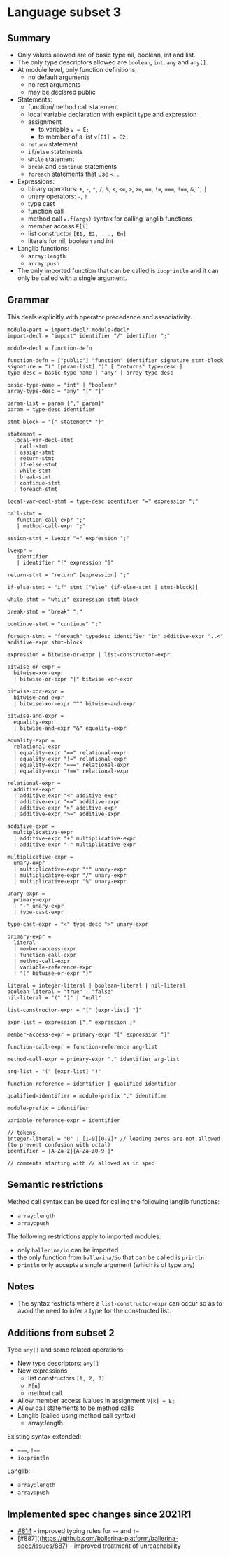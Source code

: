 # Language subset 3

## Summary

* Only values allowed are of basic type nil, boolean, int and list.
* The only type descriptors allowed are `boolean`, `int`, `any` and `any[]`.
* At module level, only function definitions:
   * no default arguments
   * no rest arguments
   * may be declared public
* Statements:
   * function/method call statement
   * local variable declaration with explicit type and expression
   * assignment
      * to variable `v = E;`
      * to member of a list `v[E1] = E2;`
   * `return` statement
   * `if`/`else` statements
   * `while` statement
   * `break` and `continue` statements
   * `foreach` statements that use  `<..`
* Expressions:
   * binary operators: `+`, `-`, `*`, `/`, `%`, `<`, `<=`, `>`, `>=`, `==`, `!=`, `===`, `!==`, `&`, `^`, `|`
   * unary operators: `-`, `!`
   * type cast
   * function call
   * method call `v.f(args)` syntax for calling langlib functions
   * member access `E[i]`
   * list constructor `[E1, E2, ..., En]`
   * literals for nil, boolean and int
* Langlib functions:
  * `array:length`
  * `array:push`
* The only imported function that can be called is `io:println` and it can only be called with a single argument.

## Grammar

This deals explicitly with operator precedence and associativity.

```
module-part = import-decl? module-decl*
import-decl = "import" identifier "/" identifier ";"

module-decl = function-defn

function-defn = ["public"] "function" identifier signature stmt-block
signature = "(" [param-list] ")" [ "returns" type-desc ]
type-desc = basic-type-name | "any" | array-type-desc

basic-type-name = "int" | "boolean"
array-type-desc = "any" "[" "]"

param-list = param ["," param]*
param = type-desc identifier

stmt-block = "{" statement* "}"

statement =
  local-var-decl-stmt
  | call-stmt
  | assign-stmt
  | return-stmt
  | if-else-stmt
  | while-stmt
  | break-stmt
  | continue-stmt
  | foreach-stmt

local-var-decl-stmt = type-desc identifier "=" expression ";"

call-stmt =
   function-call-expr ";"
   | method-call-expr ";"

assign-stmt = lvexpr "=" expression ";"

lvexpr =
   identifier
   | identifier "[" expression "]"

return-stmt = "return" [expression] ";"

if-else-stmt = "if" stmt ["else" (if-else-stmt | stmt-block)]

while-stmt = "while" expression stmt-block

break-stmt = "break" ";"

continue-stmt = "continue" ";"

foreach-stmt = "foreach" typedesc identifier "in" additive-expr "..<" additive-expr stmt-block

expression = bitwise-or-expr | list-constructor-expr

bitwise-or-expr =
  bitwise-xor-expr
  | bitwise-or-expr "|" bitwise-xor-expr

bitwise-xor-expr =
  bitwise-and-expr
  | bitwise-xor-expr "^" bitwise-and-expr

bitwise-and-expr =
  equality-expr
  | bitwise-and-expr "&" equality-expr

equality-expr =
  relational-expr
  | equality-expr "==" relational-expr
  | equality-expr "!=" relational-expr
  | equality-expr "===" relational-expr
  | equality-expr "!==" relational-expr

relational-expr =
  additive-expr
  | additive-expr "<" additive-expr
  | additive-expr "<=" additive-expr
  | additive-expr ">" additive-expr
  | additive-expr ">=" additive-expr

additive-expr =
  multiplicative-expr
  | additive-expr "+" multiplicative-expr
  | additive-expr "-" multiplicative-expr

multiplicative-expr =
  unary-expr
  | multiplicative-expr "*" unary-expr
  | multiplicative-expr "/" unary-expr
  | multiplicative-expr "%" unary-expr

unary-expr =
  primary-expr
  | "-" unary-expr
  | type-cast-expr

type-cast-expr = "<" type-desc ">" unary-expr

primary-expr =
  literal
  | member-access-expr
  | function-call-expr
  | method-call-expr
  | variable-reference-expr
  | "(" bitwise-or-expr ")"

literal = integer-literal | boolean-literal | nil-literal
boolean-literal = "true" | "false"
nil-literal = "(" ")" | "null"

list-constructor-expr = "[" [expr-list] "]"

expr-list = expression ["," expression ]*

member-access-expr = primary-expr "[" expression "]"

function-call-expr = function-reference arg-list

method-call-expr = primary-expr "." identifier arg-list

arg-list = "(" [expr-list] ")"

function-reference = identifier | qualified-identifier

qualified-identifier = module-prefix ":" identifier

module-prefix = identifier

variable-reference-expr = identifier

// tokens
integer-literal = "0" | [1-9][0-9]* // leading zeros are not allowed (to prevent confusion with octal)
identifier = [A-Za-z][A-Za-z0-9_]*

// comments starting with // allowed as in spec
```

## Semantic restrictions

Method call syntax can be used for calling the following langlib functions:

* `array:length`
* `array:push`

The following restrictions apply to imported modules:

* only `ballerina/io` can be imported
* the only function from `ballerina/io` that can be called is `println`
* `println` only accepts a single argument (which is of type `any`)

## Notes

* The syntax restricts where a `list-constructor-expr` can occur so as to avoid the need to infer a type for the constructed list.

## Additions from subset 2

Type `any[]` and some related operations:

* New type descriptors: `any[]`
* New expressions
   * list constructors `[1, 2, 3]`
   * `E[n]`
   * method call
 * Allow member access lvalues in assignment `V[k] = E;`
 * Allow call statements to be method calls
 * Langlib (called using method call syntax)
    * array:length

Existing syntax extended:
* `===`, `!==`
* `io:println`

Langlib:
* `array:length`
* `array:push`

## Implemented spec changes since 2021R1

* [#814](https://github.com/ballerina-platform/ballerina-spec/issues/814) - improved typing rules for `==` and `!=`
* [#887]((https://github.com/ballerina-platform/ballerina-spec/issues/887) - improved treatment of unreachability
